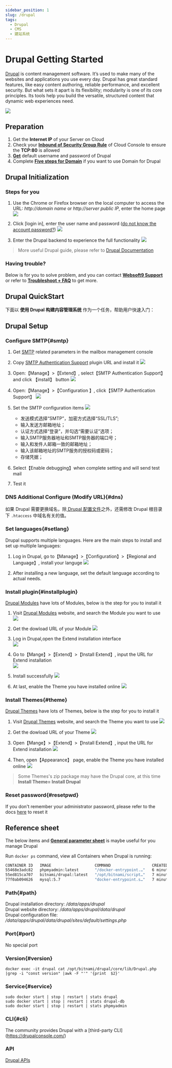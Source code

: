 ```yaml
---
sidebar_position: 1
slug: /drupal
tags:
  - Drupal
  - CMS
  - 建站系统
---
```


# Drupal Getting Started

[Drupal](https://www.drupal.org/)  is content management software. It’s used to make many of the websites and applications you use every day. Drupal has great standard features, like easy content authoring, reliable performance, and excellent security. But what sets it apart is its flexibility; modularity is one of its core principles. Its tools help you build the versatile, structured content that dynamic web experiences need.

![](https://libs.websoft9.com/Websoft9/DocsPicture/zh/drupal/drupal-gui-websoft9.png)


## Preparation

1. Get the **Internet IP** of your Server on Cloud
2. Check your **[Inbound of Security Group Rule](./administrator/firewall#security)** of Cloud Console to ensure the **TCP:80** is allowed
3. **[Get](./user/credentials)** default username and password of Drupal
4. Complete **[Five steps for Domain](./administrator/domain_step)** if you want to use Domain for Drupal
 

## Drupal Initialization

### Steps for you

1. Use the Chrome or Firefox browser on the local computer to access the URL: *http://domain name* or *http://server public IP*, enter the home page
     ![](https://libs.websoft9.com/Websoft9/DocsPicture/zh/drupal/drupal-main-websoft9.png)

2. Click [login in], enter the user name and password ([do not know the account password?](./user/credentials))
     ![](https://libs.websoft9.com/Websoft9/DocsPicture/zh/drupal/drupal-install1-websoft9.png)

3. Enter the Drupal backend to experience the full functionality
     ![](https://libs.websoft9.com/Websoft9/DocsPicture/zh/drupal/drupal-boardpage-websoft9.png)

> More useful Drupal guide, please refer to [Drupal Documentation](https://www.drupal.org/documentation)

### Having trouble?

Below is for you to solve problem, and you can contact **[Websoft9 Support](./helpdesk)** or refer to **[Troubleshoot + FAQ](./faq#setup)** to get more.  

## Drupal QuickStart

下面以 **使用 Drupal 构建内容管理系统** 作为一个任务，帮助用户快速入门：

## Drupal Setup

### Configure SMTP{#smtp}

1. Get [SMTP](./administrator/smtp) related parameters in the mailbox management console  

2. Copy [SMTP Authentication Support](https://www.drupal.org/project/smtp) plugin URL and install it
   ![](https://libs.websoft9.com/Websoft9/DocsPicture/en/drupal/drupal-installsmtp001-websoft9.png)

3. Open:【Manage】>【Extend】, select【SMTP Authentication Support】and click 【install】 button
   ![](https://libs.websoft9.com/Websoft9/DocsPicture/en/drupal/drupal-installsmtp002-websoft9.png)

4. Open:【Manage】>【Configuration 】, click【SMTP Authentication Support】
   ![](https://libs.websoft9.com/Websoft9/DocsPicture/en/drupal/drupal-setsmtp001-websoft9.png)

5. Set the SMTP configuration items
   ![](https://libs.websoft9.com/Websoft9/DocsPicture/en/drupal/drupal-setsmtp002-websoft9.png)
   
    * 发送模式选择“SMTP”，加密方式选择“SSL/TLS”;
    * 输入发送方邮箱地址；
    * 认证方式选择“登录”，并勾选“需要认证”选项；
    * 输入SMTP服务器地址和SMTP服务器的端口号；
    * 输入和发件人邮箱一致的邮箱地址；
    * 输入该邮箱地址的SMTP服务的授权码或密码；
    * 存储凭据；

6. Select【Enable debugging】when complete setting and will send test mail

4. Test it

### DNS Additional Configure (Modify URL){#dns}

如果 Drupal 需要更换域名，除[ Drupal 配置文件](#path)之外，还需修改 Drupal 根目录下 `.htaccess` 中域名有关的值。

### Set languages{#setlang}

Drupal supports multiple languages. Here are the main steps to install and set up multiple languages:

1. Log in Drupal, go to【Manage】>【Configuration】>【Regional and Language】, install your languge
  ![](https://libs.websoft9.com/Websoft9/DocsPicture/en/drupal/drupal-addlanguage-websoft9.png)

2. After installing a new language, set the default language according to actual needs.

### Install plugin{#installplugin}

[Drupal Modules](https://www.drupal.org/project/project_module) have lots of Modules, below is the step for you to install it

1. Visit [Drupal Modules](https://www.drupal.org/project/project_module) website, and search the Module you want to use
   ![](https://libs.websoft9.com/Websoft9/DocsPicture/en/drupal/drupal-searchformodule-websoft9.png)

2. Get the dowload URL of your Module
   ![](https://libs.websoft9.com/Websoft9/DocsPicture/en/drupal/drupal-dlmodule-websoft9.png)

3. Log in Drupal,open the Extend installation interface  
   ![](https://libs.websoft9.com/Websoft9/DocsPicture/en/drupal/drupal-extend-websoft9.png)

4. Go to【Mange】>【Extend】>【Install Extend】, input the URL for Extend installation  
   ![](https://libs.websoft9.com/Websoft9/DocsPicture/en/drupal/drupal-install_manager_module-websoft9.png)

5. Install successfully
   ![](https://libs.websoft9.com/Websoft9/DocsPicture/en/drupal/drupal-moduleinstalled-websoft9.png)

6. At last, enable the Theme you have installed online
   ![](https://libs.websoft9.com/Websoft9/DocsPicture/en/drupal/drupal-enablemodule-websoft9.png)

### Install Themes{#theme}

[Drupal Themes](https://www.drupal.org/project/project_theme) have lots of Themes, below is the step for you to install it

1. Visit [Drupal Themes](https://www.drupal.org/project/project_theme) website, and search the Theme you want to use
   ![](https://libs.websoft9.com/Websoft9/DocsPicture/zh/drupal/drupal-searchthemes-websoft9.png)

2. Get the dowload URL of your Theme
   ![](https://libs.websoft9.com/Websoft9/DocsPicture/zh/drupal/drupal-themesurl-websoft9.png)

3. Open【Mange】>【Extend】>【Install Extend】, input the URL for Extend installation 
   ![](https://libs.websoft9.com/Websoft9/DocsPicture/en/drupal/drupal-install_manager_module-websoft9.png)

4. Then, open【Appearance】 page, enable the Theme you have installed online
   ![](https://libs.websoft9.com/Websoft9/DocsPicture/en/drupal/drupal-completeinstall-theme-websoft9.png)

> Some Themes's zip package may have the Drupal core, at this time **Install Theme= Install Drupal**

### Reset password{#resetpwd}

If you don't remember your administrator password, please refer to the docs [here](https://www.drupal.org/node/44164) to reset it

## Reference sheet

The below items and **[General parameter sheet](./administrator/parameter)** is maybe useful for you manage Drupal

Run `docker ps` command, view all Containers when Drupal is running:

```bash
CONTAINER ID   IMAGE                   COMMAND                  CREATED         STATUS         PORTS                                                  NAMES
55468e3adc82   phpmyadmin:latest       "/docker-entrypoint.…"   6 minutes ago   Up 6 minutes   0.0.0.0:9090->80/tcp, :::9090->80/tcp                  phpmyadmin
55ed815ca707   bitnami/drupal:latest   "/opt/bitnami/script…"   7 minutes ago   Up 7 minutes   8443/tcp, 0.0.0.0:9001->8080/tcp, :::9001->8080/tcp    drupal
77f0ab094626   mysql:5.7               "docker-entrypoint.s…"   7 minutes ago   Up 7 minutes   0.0.0.0:3306->3306/tcp, :::3306->3306/tcp, 33060/tcp   drupal-db

```

### Path{#path}

Drupal installation directory: */data/apps/drupal*  
Drupal website directory: */data/apps/drupal/data/drupal*  
Drupal configuration file: */data/apps/drupal/data/drupal/sites/default/settings.php*

### Port{#port}

No special port

### Version{#version}

```
docker exec -it drupal cat /opt/bitnami/drupal/core/lib/Drupal.php |grep -i "const version" |awk -F "'" '{print  $2}'
```

### Service{#service}

```shell
sudo docker start | stop | restart | stats drupal
sudo docker start | stop | restart | stats drupal-db
sudo docker start | stop | restart | stats phpmyadmin
```

### CLI{#cli}

The community provides Drupal with a [third-party CLI] (https://drupalconsole.com/) 

### API

[Drupal APIs](https://www.drupal.org/docs/drupal-apis)